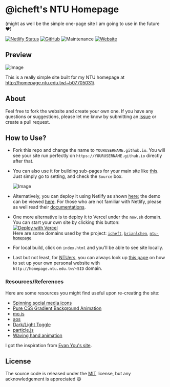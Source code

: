# @icheft's NTU Homepage
(might as well be the simple one-page site I am going to use in the future ❤)

[![Netlify Status](https://api.netlify.com/api/v1/badges/4e6d221b-aed0-41ca-adb9-aab8ab2147b0/deploy-status)](https://app.netlify.com/sites/icheftatntu/deploys) [![GitHub](https://img.shields.io/github/license/icheft/ntu-homepage)](https://github.com/icheft/ntu-homepage/blob/master/LICENSE) ![Maintenance](https://img.shields.io/maintenance/yes/2020?color=orange) [![Website](https://img.shields.io/website?down_message=offline&up_color=lime&url=http%3A%2F%2Fhomepage.ntu.edu.tw%2F~b07705031%2F)](http://homepage.ntu.edu.tw/~b07705031/) 

## Preview

![Image](https://i.imgur.com/zX2NCNu.png)

This is a really simple site built for my NTU homepage at <http://homepage.ntu.edu.tw/~b07705031/>.


## About

Feel free to fork the website and create your own one. If you have any questions or suggestions, please let me know by submitting an [issue](https://github.com/icheft/ntu-homepage/issues) or create a pull request.


## How to Use?
+ Fork this repo and change the name to `YOURUSERNAME.github.io`. You will see your site run perfectly on `https://YOURUSERNAME.github.io` directly after that.

+ You can also use it for building sub-pages for your main site like [this](http://icheft.github.io/ntu-homepage/). Just simply go to setting, and check the `Source` box. 
    
    ![Image](https://i.imgur.com/scenn3S.png)


+ Alternatively, you can deploy it using Netlify as shown [here](https://app.netlify.com/sites/icheftatntu/deploys); the demo can be viewed [here](https://icheftatntu.netlify.app). For those who are not familiar with Netlify, please as well read their [documentations](https://www.netlify.com).

+ One more alternative is to deploy it to Vercel under the `now.sh` domain. You can start your own site by clicking this button:   
  [![Deploy with Vercel](https://vercel.com/button)](https://vercel.com/new/project?template=https://github.com/icheft/ntu-homepage)  
  Here are some domains used by the project: [`icheft`](https://icheft.now.sh), [`brianlchen`](https://brianlchen.now.sh), [`ntu-homepage`](https://ntu-homepage.now.sh)

+ For local build, click on `index.html` and you'll be able to see site locally. 

+ Last but not least, for [NTUers](http://ntu.edu.tw), you can always look up [this page](http://jsc.cc.ntu.edu.tw/ntucc/homepage/) on how to set up your own personal website with `http://homepage.ntu.edu.tw/~SID` domain.

### Resources/References 
Here are some resources you might find useful upon re-creating the site:

+ [Spinning social media icons](http://yolyfie.com/spinning-social-media-icons/)
+ [Pure CSS Gradient Background Animation](https://codepen.io/P1N2O/pen/pyBNzX)
+ [mo.js](https://mojs.github.io)
+ [aos](https://github.com/michalsnik/aos)
+ [Dark/Light Toggle](https://dev.to/ananyaneogi/create-a-dark-light-mode-switch-with-css-variables-34l8)
+ [particle.js](https://gist.github.com/icheft/f409d819ce151490c75cb9b67d1716eb)
+ [Waving hand animation](https://jarv.is/notes/css-waving-hand-emoji/)


I got the inspiration from [Evan You's site](http://evanyou.me).


## License
The source code is released under the [MIT](https://github.com/icheft/ntu-homepage/blob/master/LICENSE) license, but any acknowledgement is appreciated 😄
